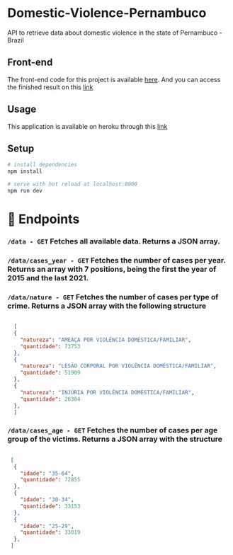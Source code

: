 # Domestic-Violence-Pernambuco
API to retrieve data about domestic violence in the state of Pernambuco - Brazil

## Front-end
The front-end code for this project is available <a href="https://github.com/Phnc/domestic-violence" target="_blank">here</a>.
And you can access the finished result on this <a href="https://domestic-violence-pe.netlify.app/#/intro" target="_blank">link</a>

## Usage
This application is available on heroku through this <a href="https://domestic-violence.herokuapp.com/" target="_blank">link</a>

## Setup

``` bash
# install dependencies
npm install

# serve with hot reload at localhost:8000
npm run dev
```

# :triangular_flag_on_post: Endpoints

### `/data - GET`  Fetches all available data. Returns a JSON array.

### `/data/cases_year - GET` Fetches the number of cases per year. Returns an array with 7 positions, being the first the year of 2015 and the last 2021.

### `/data/nature - GET` Fetches the number of cases per type of crime. Returns a JSON array with the following structure
```json

  [
  {
    "natureza": "AMEAÇA POR VIOLÊNCIA DOMÉSTICA/FAMILIAR",
    "quantidade": 73753
  },
  {
    "natureza": "LESÃO CORPORAL POR VIOLÊNCIA DOMÉSTICA/FAMILIAR",
    "quantidade": 51909
  },
  {
    "natureza": "INJÚRIA POR VIOLÊNCIA DOMÉSTICA/FAMILIAR",
    "quantidade": 26384
  },
  ]

```

### `/data/cases_age - GET` Fetches the number of cases per age group of the victims. Returns a JSON array with the structure
```json

 [
  {
    "idade": "35-64",
    "quantidade": 72855
  },
  {
    "idade": "30-34",
    "quantidade": 33153
  },
  {
    "idade": "25-29",
    "quantidade": 33019
  },
 ]
```
